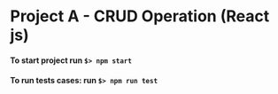 # Project A - CRUD Operation (React js)


#### To start project run `$> npm start`

#### To run tests cases: run `$> npm run test`
